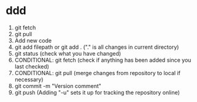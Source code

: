 # ddd
1. git fetch
2. git pull
3. Add new code
4. git add filepath or git add . ("." is all changes in current directory)
5. git status (check what you have changed)
6. CONDITIONAL: git fetch (check if anything has been added since you last checked)
7. CONDITIONAL: git pull (merge changes from repository to local if necessary)
8. git commit -m "Version comment"
9.  git push (Adding "-u" sets it up for tracking the repository online)